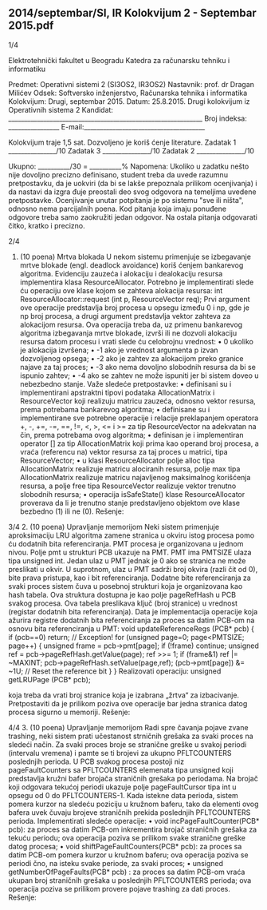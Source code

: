 2014/septembar/SI, IR Kolokvijum 2 - Septembar 2015.pdf
--------------------------------------------------------------------------------


1/4 
 
Elektrotehnički fakultet u Beogradu 
Katedra za računarsku tehniku i informatiku 
 
Predmet: Operativni sistemi 2 (SI3OS2, IR3OS2) 
Nastavnik:   prof. dr Dragan Milićev 
Odsek: Softversko inženjerstvo, Računarska tehnika i informatika 
Kolokvijum: Drugi, septembar 2015. 
Datum: 25.8.2015. 
Drugi kolokvijum iz Operativnih sistema 2 
Kandidat:
     _____________________________________________________________ 
Broj indeksa: ________________  E-mail:______________________________________ 
 
Kolokvijum traje 1,5 sat. Dozvoljeno je koriš
ćenje literature. 
Zadatak 1 _______________/10   Zadatak 3 _______________/10 
Zadatak 2 _______________/10    
 
Ukupno: __________/30 = __________% 
Napomena:    Ukoliko  u  zadatku  nešto  nije  dovoljno  precizno  definisano,  student  treba  da 
uvede razumnu pretpostavku, da je uokviri (da bi se lakše prepoznala prilikom ocenjivanja) i 
da  nastavi  da  izgra
đuje  preostali  deo  svog  odgovora  na  temeljima  uvedene  pretpostavke. 
Ocenjivanje  unutar  potpitanja  je  po  sistemu  "sve  ili  ništa",  odnosno  nema  parcijalnih  poena. 
Kod  pitanja  koja  imaju  ponuđene  odgovore  treba samo  zaokružiti  jedan  odgovor.  Na  ostala 
pitanja odgovarati 
čitko, kratko i precizno. 
 

2/4 
1. (10 poena) Mrtva blokada 
U  nekom  sistemu  primenjuje  se  izbegavanje  mrtve  blokade  (engl. deadlock  avoidance) 
koriš
ćenjem  bankarevog  algoritma.  Evidenciju  zauzeća  i  alokaciju  i  dealokaciju  resursa 
implementira klasa 
ResourceAllocator. 
Potrebno je implementirati slede
ću operaciju ove klase kojom se zahteva alokacija resursa: 
int ResourceAllocator::request (int p, ResourceVector req); 
Prvi argument ove operacije predstavlja broj procesa u opsegu između 0 i np, gde je np broj 
procesa,  a  drugi  argument  predstavlja  vektor  zahteva  za  alokacijom  resursa.  Ova  operacija 
treba  da,  uz  primenu  bankarevog  algoritma  izbegavanja  mrtve  blokade,  izvrši  ili  ne  dozvoli 
alokaciju resursa datom procesu i vrati slede
ću celobrojnu vrednost: 
• 0 ukoliko je alokacija izvršena; 
• -1 ako je vrednost argumenta p izvan dozvoljenog opsega; 
• -2 ako je zahtev za alokacijom preko granice najave za taj proces; 
• -3 ako nema dovoljno slobodnih resursa da bi se ispunio zahtev; 
• -4 ako se zahtev ne može ispuniti jer bi sistem doveo u nebezbedno stanje. 
Važe sledeće pretpostavke: 
• definisani   su   i   implementirani   apstraktni   tipovi   podataka 
AllocationMatrix   i 
ResourceVector  koji  realizuju  matricu  zauzeća,  odnosno  vektor  resursa,  prema 
potrebama bankarevog algoritma; 
• definisane   su   i   implementirane   sve   potrebne   operacije   i   relacije   preklapanjem 
operatora  +,  -,  +=,  -=,  ==,  !=,  <,  >,  <=  i  >=  za  tip 
ResourceVector  na  adekvatan 
na
čin, prema potrebama ovog algoritma; 
• definisan  je  i  implementiran  operator  []  za  tip AllocationMatrix  koji  prima  kao 
operand broj procesa, a vraća (referencu na) vektor resursa za taj proces u matrici, tipa 
ResourceVector; 
• u  klasi ResourceAllocator  polje alloc  tipa AllocationMatrix  realizuje  matricu 
alociranih  resursa,  polje 
max  tipa AllocationMatrix  realizuje  matricu  najavljenog 
maksimalnog  korišćenja  resursa,  a  polje free  tipa ResourceVector  realizuje  vektor 
trenutno slobodnih resursa; 
• operacija 
isSafeState() klase ResourceAllocator proverava da li je trenutno stanje 
predstavljeno objektom ove klase bezbedno (1) ili ne (0). 
Rešenje: 

3/4 
2. (10 poena) Upravljanje memorijom 
Neki sistem primenjuje aproksimaciju LRU algoritma zamene stranica u okviru istog procesa 
pomo
ću dodatnih bita referenciranja. 
PMT  procesa  je  organizovana  u  jednom  nivou.  Polje pmt  u  strukturi  PCB  ukazuje  na  PMT. 
PMT ima PMTSIZE ulaza tipa unsigned int. Jedan ulaz u PMT jednak je 0 ako se stranica ne 
može preslikati u okvir. U suprotnom, ulaz u PMT sadrži broj okvira (razli
čit od 0), bite prava 
pristupa, kao i bit referenciranja. 
Dodatne   bite   referenciranja   za  svaki  proces  sistem čuva  u  posebnoj  strukturi  koja  je 
organizovana  kao hash  tabela.  Ova  struktura  dostupna  je  kao  polje pageRefHash  u  PCB 
svakog  procesa.  Ova  tabela  preslikava  ključ  (broj  stranice)  u  vrednost  (registar  dodatnih  bita 
referenciranja). 
Data je implementacija operacije koja ažurira registre dodatnih bita referenciranja za proces sa 
datim PCB-om na osnovu bita referenciranja u PMT: 
void updateReferenceRegs (PCB* pcb) { 
  if (pcb==0) return; // Exception! 
  for (unsigned page=0; page<PMTSIZE; page++) { 
    unsigned frame = pcb->pmt[page]; 
    if (!frame) continue; 
    unsigned ref = pcb->pageRefHash.getValue(page); 
    ref >>= 1; 
    if (frame&1) ref |= ~MAXINT; 
    pcb->pageRefHash.setValue(page,ref); 
    (pcb->pmt[page]) &= ~1U;  // Reset the reference bit 
  } 
} 
Realizovati operaciju: 
unsigned getLRUPage (PCB* pcb);
 
koja  treba  da  vrati  broj  stranice  koja  je  izabrana „žrtva“  za  izbacivanje.  Pretpostaviti  da  je 
prilikom poziva ove operacije bar jedna stranica datog procesa sigurno u memoriji. 
Rešenje: 
 

4/4 
3. (10 poena) Upravljanje memorijom 
Radi  spre
čavanja  pojave  zvane trashing,  neki  sistem  prati  učestanost  strničnih  grešaka  za 
svaki  proces  na  sledeći  način.  Za  svaki  proces  broje  se  stranične  greške  u  svakoj  periodi 
(intervalu vremena) i pamte se ti brojevi za ukupno 
PFLTCOUNTERS poslednjih perioda. 
U  PCB  svakog  procesa  postoji  niz   
pageFaultCounters  sa PFLTCOUNTERS  elemenata  tipa 
unsigned  koji  predstavlja  kružni  bafer  brojača  straničnih  grešaka  po  periodama.  Na  brojač 
koji  odgovara  tekućoj  periodi  ukazuje  polje pageFaultCursor  tipa int  u  opsegu  od 0  do 
PFLTCOUNTERS-1.  Kada  istekne  data  perioda,  sistem  pomera  kurzor  na  sledeću  poziciju  u 
kružnom  baferu,  tako  da  elementi  ovog  bafera  uvek 
čuvaju  brojeve  straničnih  prekida 
poslednjih  PFLTCOUNTERS perioda. 
Implementirati sledeće operacije: 
• void incPageFaultCounter(PCB* pcb): za proces sa datim PCB-om inkrementira 
brojač straničnih grešaka za tekuću periodu; ova operacija poziva se prilikom svake 
stranične greške datog procesa; 
• void shiftPageFaultCounters(PCB* pcb): za proces sa datim PCB-om pomera 
kurzor u kružnom baferu; ova operacija poziva se periodi
čno, na isteku svake periode, 
za svaki proces; 
• unsigned getNumberOfPageFaults(PCB* pcb)
: za proces sa datim PCB-om vraća 
ukupan broj straničnih grešaka u poslednjih PFLTCOUNTERS  perioda; ova operacija 
poziva se prilikom provere pojave trashing za dati proces. 
Rešenje: 
 
